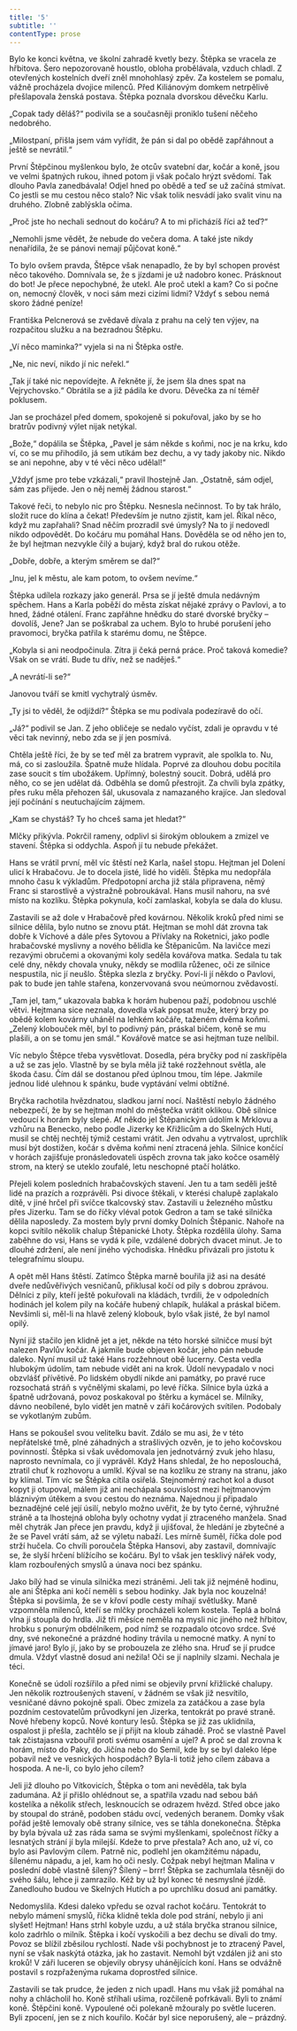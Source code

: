 ```yaml
---
title: '5'
subtitle: ''
contentType: prose
---
```


<section>

Bylo ke konci května, ve školní zahradě kvetly bezy. Štěpka se vracela ze hřbitova. Šero nepozorovaně houstlo, obloha probělávala, vzduch chladl. Z otevřených kostelních dveří zněl mnohohlasý zpěv. Za kostelem se pomalu, vážně procházela dvojice milenců. Před Kiliánovým domkem netrpělivě přešlapovala ženská postava. Štěpka poznala dvorskou děvečku Karlu.

„Copak tady děláš?“ podivila se a současněji proniklo tušení něčeho nedobrého.

„Milostpaní, přišla jsem vám vyřídit, že pán si dal po obědě zapřáhnout a ještě se nevrátil.“

První Štěpčinou myšlenkou bylo, že otcův svatební dar, kočár a koně, jsou ve velmi špatných rukou, ihned potom ji však počalo hrýzt svědomí. Tak dlouho Pavla zanedbávala! Odjel hned po obědě a teď se už začíná stmívat. Co jestli se mu cestou něco stalo? Nic však tolik nesvádí jako svalit vinu na druhého. Zlobně zablýskla očima.

„Proč jste ho nechali sednout do kočáru? A to mi přicházíš říci až teď?“

„Nemohli jsme vědět, že nebude do večera doma. A také jste nikdy nenařídila, že se pánovi nemají půjčovat koně.“

To bylo ovšem pravda, Štěpce však nenapadlo, že by byl schopen provést něco takového. Domnívala se, že s jízdami je už nadobro konec. Prásknout do bot! Je přece nepochybné, že utekl. Ale proč utekl a kam? Co si počne on, nemocný člověk, v noci sám mezi cizími lidmi? Vždyť s sebou nemá skoro žádné peníze!

Františka Pelcnerová se zvědavě dívala z prahu na celý ten výjev, na rozpačitou služku a na bezradnou Štěpku.

„Ví něco maminka?“ vyjela si na ni Štěpka ostře.

„Ne, nic neví, nikdo jí nic neřekl.“

„Tak jí také nic nepovídejte. A řekněte jí, že jsem šla dnes spat na Vejrychovsko.“ Obrátila se a již pádila ke dvoru. Děvečka za ní téměř poklusem.

Jan se procházel před domem, spokojeně si pokuřoval, jako by se ho bratrův podivný výlet nijak netýkal.

„Bože,“ dopálila se Štěpka, „Pavel je sám někde s koňmi, noc je na krku, kdo ví, co se mu přihodilo, já sem utíkám bez dechu, a vy tady jakoby nic. Nikdo se ani nepohne, aby v té věci něco udělal!“

„Vždyť jsme pro tebe vzkázali,“ pravil lhostejně Jan. „Ostatně, sám odjel, sám zas přijede. Jen o něj neměj žádnou starost.“

Takové řeči, to nebylo nic pro Štěpku. Nesnesla nečinnost. To by tak hrálo, složit ruce do klína a čekat! Především je nutno zjistit, kam jel. Říkal něco, když mu zapřahali? Snad něčím prozradil své úmysly? Na to jí nedovedl nikdo odpovědět. Do kočáru mu pomáhal Hans. Dověděla se od něho jen to, že byl hejtman nezvykle čilý a bujarý, když bral do rukou otěže.

„Dobře, dobře, a kterým směrem se dal?“

„Inu, jel k městu, ale kam potom, to ovšem nevíme.“

Štěpka udílela rozkazy jako generál. Prsa se jí ještě dmula nedávným spěchem. Hans a Karla poběží do města získat nějaké zprávy o Pavlovi, a to hned, žádné otálení. Franc zapřáhne hnědku do staré dvorské bryčky – dovolíš, Jene? Jan se poškrabal za uchem. Bylo to hrubé porušení jeho pravomoci, bryčka patřila k starému domu, ne Štěpce.

„Kobyla si ani neodpočinula. Zítra ji čeká perná práce. Proč taková komedie? Však on se vrátí. Bude tu dřív, než se naděješ.“

„A nevrátí-li se?“

Janovou tváří se kmitl vychytralý úsměv.

„Ty jsi to věděl, že odjíždí?“ Štěpka se mu podívala podezíravě do očí.

„Já?“ podivil se Jan. Z jeho obličeje se nedalo vyčíst, zdali je opravdu v té věci tak nevinný, nebo zda se jí jen posmívá.

Chtěla ještě říci, že by se teď měl za bratrem vypravit, ale spolkla to. Nu, má, co si zasloužila. Špatně muže hlídala. Poprvé za dlouhou dobu pocítila zase soucit s tím ubožákem. Upřímný, bolestný soucit. Dobrá, udělá pro něho, co se jen udělat dá. Odběhla se domů přestrojit. Za chvíli byla zpátky, přes ruku měla přehozen šál, ukusovala z namazaného krajíce. Jan sledoval její počínání s neutuchajícím zájmem.

„Kam se chystáš? Ty ho chceš sama jet hledat?“

Mlčky přikývla. Pokrčil rameny, odplivl si širokým obloukem a zmizel ve stavení. Štěpka si oddychla. Aspoň jí tu nebude překážet.

Hans se vrátil první, měl víc štěstí než Karla, našel stopu. Hejtman jel Dolení ulicí k Hrabačovu. Je to docela jisté, lidé ho viděli. Štěpka mu nedopřála mnoho času k výkladům. Předpotopní archa již stála připravena, němý Franc si starostlivě a výstražně pobroukával. Hans musil nahoru, na své místo na kozlíku. Štěpka pokynula, kočí zamlaskal, kobyla se dala do klusu.

Zastavili se až dole v Hrabačově před kovárnou. Několik kroků před nimi se silnice dělila, bylo nutno se znovu ptát. Hejtman se mohl dát zrovna tak dobře k Víchové a dále přes Sytovou a Přívlaky na Roketnici, jako podle hrabačovské myslivny a nového bělidla ke Štěpanicům. Na lavičce mezi rezavými obručemi a okovanými koly seděla kovářova matka. Sedala tu tak celé dny, někdy chovala vnuky, někdy se modlila růženec, oči ze silnice nespustila, nic jí neušlo. Štěpka slezla z bryčky. Poví-li jí někdo o Pavlovi, pak to bude jen tahle stařena, konzervovaná svou neúmornou zvědavostí.

„Tam jel, tam,“ ukazovala babka k horám hubenou paží, podobnou uschlé větvi. Hejtmana sice neznala, dovedla však popsat muže, který brzy po obědě kolem kovárny uháněl na lehkém kočáře, taženém dvěma koňmi. „Zelený klobouček měl, byl to podivný pán, práskal bičem, koně se mu plašili, a on se tomu jen smál.“ Kovářově matce se asi hejtman tuze nelíbil.

Víc nebylo Štěpce třeba vysvětlovat. Dosedla, péra bryčky pod ní zaskřípěla a už se zas jelo. Vlastně by se byla měla již také rozžehnout světla, ale škoda času. Čím dál se dostanou před úplnou tmou, tím lépe. Jakmile jednou lidé ulehnou k spánku, bude vyptávání velmi obtížné.

Bryčka rachotila hvězdnatou, sladkou jarní nocí. Naštěstí nebylo žádného nebezpečí, že by se hejtman mohl do městečka vrátit oklikou. Obě silnice vedoucí k horám byly slepé. Ať někdo jel Štěpanickým údolím k Mrklovu a vzhůru na Benecko, nebo podle Jizerky ke Křižlicům a do Skelných Hutí, musil se chtěj nechtěj týmiž cestami vrátit. Jen odvahu a vytrvalost, uprchlík musí být dostižen, kočár s dvěma koňmi není ztracená jehla. Silnice končící v horách zajišťuje pronásledovateli úspěch zrovna tak jako kočce osamělý strom, na který se uteklo zoufalé, letu neschopné ptačí holátko.

Přejeli kolem posledních hrabačovských stavení. Jen tu a tam seděli ještě lidé na prazích a rozprávěli. Psi divoce štěkali, v kterési chalupě zaplakalo dítě, v jiné hrčel při svíčce tkalcovský stav. Zastavili u železného můstku přes Jizerku. Tam se do říčky vléval potok Gedron a tam se také silnička dělila naposledy. Za mostem byly první domky Dolních Štěpanic. Nahoře na kopci svítilo několik chalup Štěpanické Lhoty. Štěpka rozdělila úlohy. Sama zaběhne do vsi, Hans se vydá k pile, vzdálené dobrých dvacet minut. Je to dlouhé zdržení, ale není jiného východiska. Hnědku přivázali pro jistotu k telegrafnímu sloupu.

A opět měl Hans štěstí. Zatímco Štěpka marně bouřila již asi na desáté dveře nedůvěřivých vesničanů, přiklusal kočí od pily s dobrou zprávou. Dělníci z pily, kteří ještě pokuřovali na kládách, tvrdili, že v odpoledních hodinách jel kolem pily na kočáře hubený chlapík, hulákal a práskal bičem. Nevšimli si, měl-li na hlavě zelený klobouk, bylo však jisté, že byl namol opilý.

Nyní již stačilo jen klidně jet a jet, někde na této horské silničce musí být nalezen Pavlův kočár. A jakmile bude objeven kočár, jeho pán nebude daleko. Nyní musil už také Hans rozžehnout obě lucerny. Cesta vedla hlubokým údolím, tam nebude vidět ani na krok. Údolí nevypadalo v noci obzvlášť přívětivě. Po lidském obydlí nikde ani památky, po pravé ruce rozsochatá stráň s vyčnělými skalami, po levé říčka. Silnice byla úzká a špatně udržovaná, povoz poskakoval po štěrku a kymácel se. Milníky, dávno neobílené, bylo vidět jen matně v záři kočárových svítilen. Podobaly se vykotlaným zubům.

Hans se pokoušel svou velitelku bavit. Zdálo se mu asi, že v této nepřátelské tmě, plné záhadných a strašlivých ozvěn, je to jeho kočovskou povinností. Štěpka si však uvědomovala jen jednotvárný zvuk jeho hlasu, naprosto nevnímala, co jí vyprávěl. Když Hans shledal, že ho neposlouchá, ztratil chuť k rozhovoru a umlkl. Kýval se na kozlíku ze strany na stranu, jako by klímal. Tím víc se Štěpka cítila osiřelá. Stejnoměrný rachot kol a dusot kopyt ji otupoval, málem již ani nechápala souvislost mezi hejtmanovým bláznivým útěkem a svou cestou do neznáma. Najednou jí připadalo beznadějné celé její úsilí, nebylo možno uvěřit, že by tyto černé, výhružné stráně a ta lhostejná obloha byly ochotny vydat jí ztraceného manžela. Snad měl chytrák Jan přece jen pravdu, když ji ujišťoval, že hledání je zbytečné a že se Pavel vrátí sám, až se výletu nabaží. Les mírně šuměl, říčka dole pod strží hučela. Co chvíli poroučela Štěpka Hansovi, aby zastavil, domnívajíc se, že slyší hrčení blížícího se kočáru. Byl to však jen tesklivý nářek vody, klam rozbouřených smyslů a únava noci bez spánku.

Jako bílý had se vinula silnička mezi stráněmi. Jeli tak již nejméně hodinu, ale ani Štěpka ani kočí neměli s sebou hodinky. Jak byla noc kouzelná! Štěpka si povšimla, že se v křoví podle cesty míhají světlušky. Maně vzpomněla milenců, kteří se mlčky procházeli kolem kostela. Teplá a bolná vlna jí stoupla do hrdla. Již tři měsíce neměla na mysli nic jiného než hřbitov, hrobku s ponurým obdélníkem, pod nímž se rozpadalo otcovo srdce. Své dny, své nekonečné a prázdné hodiny trávila u nemocné matky. A nyní to jímavé jaro! Bylo jí, jako by se probouzela ze zlého sna. Hruď se jí prudce dmula. Vždyť vlastně dosud ani nežila! Oči se jí naplnily slzami. Nechala je téci.

Konečně se údolí rozšířilo a před nimi se objevily první křižlické chalupy. Jen několik roztroušených stavení, v žádném se však již nesvítilo, vesničané dávno pokojně spali. Obec zmizela za zatáčkou a zase byla pozdním cestovatelům průvodkyní jen Jizerka, tentokrát po pravé straně. Nové hřebeny kopců. Nové kontury lesů. Štěpka se již zas uklidnila, ospalost ji přešla, zachtělo se jí přijít na kloub záhadě. Proč se vlastně Pavel tak zčistajasna vzbouřil proti svému osamění a ujel? A proč se dal zrovna k horám, místo do Paky, do Jičína nebo do Semil, kde by se byl daleko lépe pobavil než ve vesnických hospodách? Byla-li totiž jeho cílem zábava a hospoda. A ne-li, co bylo jeho cílem?

Jeli již dlouho po Vítkovicích, Štěpka o tom ani nevěděla, tak byla zadumána. Až jí přišlo ohlédnout se, a spatřila vzadu nad sebou báň kostelíka a několik střech, lesknoucích se odrazem hvězd. Střed obce jako by stoupal do stráně, podoben stádu ovcí, vedených beranem. Domky však pořád ještě lemovaly obě strany silnice, ves se táhla donekonečna. Štěpka by byla bývala už zas ráda sama se svými myšlenkami, společnost říčky a lesnatých strání jí byla milejší. Kdeže to prve přestala? Ach ano, už ví, co bylo asi Pavlovým cílem. Patrně nic, podlehl jen okamžitému nápadu, šílenému nápadu, a jel, kam ho oči nesly. Cožpak nebyl hejtman Malina v poslední době vlastně šílený? Šílený – brrr! Štěpka se zachumlala těsněji do svého šálu, lehce ji zamrazilo. Kéž by už byl konec té nesmyslné jízdě. Zanedlouho budou ve Skelných Hutích a po uprchlíku dosud ani památky.

Nedomyslila. Kdesi daleko vpředu se ozval rachot kočáru. Tentokrát to nebylo mámení smyslů, říčka klidně tekla dole pod strání, nebylo ji ani slyšet! Hejtman! Hans strhl kobyle uzdu, a už stála bryčka stranou silnice, kolo zadrhlo o milník. Štěpka i kočí vyskočili a bez dechu se dívali do tmy. Povoz se blížil zběsilou rychlostí. Nade vši pochybnost je to ztracený Pavel, nyní se však naskýtá otázka, jak ho zastavit. Nemohl být vzdálen již ani sto kroků! V záři luceren se objevily obrysy uhánějících koní. Hans se odvážně postavil s rozpřaženýma rukama doprostřed silnice.

Zastavili se tak prudce, že jeden z nich upadl. Hans mu však již pomáhal na nohy a chlácholil ho. Koně stříhali ušima, rozčileně pofrkávali. Byli to známí koně. Štěpčini koně. Vypoulené oči polekaně mžouraly po světle luceren. Byli zpocení, jen se z nich kouřilo. Kočár byl sice neporušený, ale – prázdný.

</section>
